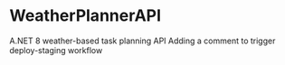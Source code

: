 # WeatherPlannerAPI
A.NET 8 weather-based task planning API
Adding a comment to trigger deploy-staging workflow
